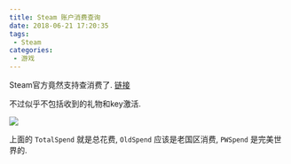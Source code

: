 ```yaml
---
title: Steam 账户消费查询
date: 2018-06-21 17:20:35
tags:
 - Steam
categories:
 - 游戏
---
```


Steam官方竟然支持查消费了. [链接](https://help.steampowered.com/en/accountdata/AccountSpend)

<!--more-->

不过似乎不包括收到的礼物和key激活.

![](https://i.loli.net/2018/06/21/5b2b52875a600.png)

上面的 `TotalSpend` 就是总花费, `OldSpend` 应该是老国区消费, `PWSpend` 是完美世界的.
